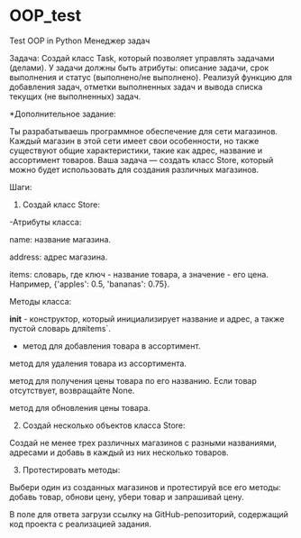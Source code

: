 # OOP_test
 Test OOP in Python 
Менеджер задач

Задача: Создай класс Task, который позволяет управлять задачами (делами).
У задачи должны быть атрибуты: описание задачи, срок выполнения и статус (выполнено/не выполнено).
Реализуй функцию для добавления задач, отметки выполненных задач и вывода списка текущих 
(не выполненных) задач.

*Дополнительное задание:

Ты разрабатываешь программное обеспечение для сети магазинов. Каждый магазин в этой сети 
имеет свои особенности, но также существуют общие характеристики, такие как адрес,
название и ассортимент товаров. Ваша задача — создать класс Store, 
который можно будет использовать для создания различных магазинов.

Шаги:

1. Создай класс Store:

-Атрибуты класса:

name: название магазина.

address: адрес магазина.

items: словарь, где ключ - название товара, а значение - его цена.
Например, {'apples': 0.5, 'bananas': 0.75}.

Методы класса:

__init__ - конструктор, который инициализирует название и адрес, а также пустой словарь
дляitems`.

-  метод для добавления товара в ассортимент.

метод для удаления товара из ассортимента.

метод для получения цены товара по его названию. Если товар отсутствует, возвращайте None.

метод для обновления цены товара.

2. Создай несколько объектов класса Store:

Создай не менее трех различных магазинов с разными названиями, адресами и добавь 
в каждый из них несколько товаров.

3. Протестировать методы:

Выбери один из созданных магазинов и протестируй все его методы: добавь товар, обнови цену, 
убери товар и запрашивай цену.

В поле для ответа загрузи ссылку на GitHub-репозиторий, содержащий код проекта
с реализацией задания.